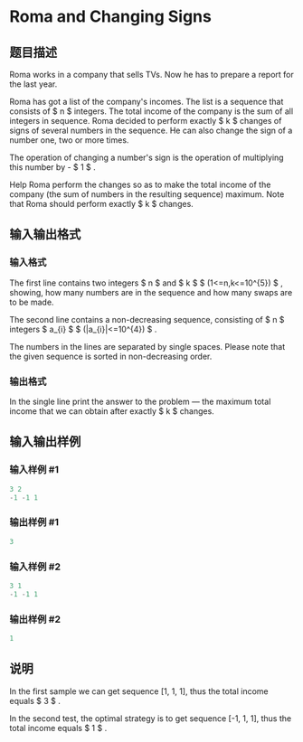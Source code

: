 # Roma and Changing Signs

## 题目描述

Roma works in a company that sells TVs. Now he has to prepare a report for the last year.

Roma has got a list of the company's incomes. The list is a sequence that consists of $ n $ integers. The total income of the company is the sum of all integers in sequence. Roma decided to perform exactly $ k $ changes of signs of several numbers in the sequence. He can also change the sign of a number one, two or more times.

The operation of changing a number's sign is the operation of multiplying this number by - $ 1 $ .

Help Roma perform the changes so as to make the total income of the company (the sum of numbers in the resulting sequence) maximum. Note that Roma should perform exactly $ k $ changes.

## 输入输出格式

### 输入格式

The first line contains two integers $ n $ and $ k $ $ (1<=n,k<=10^{5}) $ , showing, how many numbers are in the sequence and how many swaps are to be made.

The second line contains a non-decreasing sequence, consisting of $ n $ integers $ a_{i} $ $ (|a_{i}|<=10^{4}) $ .

The numbers in the lines are separated by single spaces. Please note that the given sequence is sorted in non-decreasing order.

### 输出格式

In the single line print the answer to the problem — the maximum total income that we can obtain after exactly $ k $ changes.

## 输入输出样例

### 输入样例 #1

```cpp
3 2
-1 -1 1

```
### 输出样例 #1

```cpp
3

```
### 输入样例 #2

```cpp
3 1
-1 -1 1

```
### 输出样例 #2

```cpp
1

```
## 说明

In the first sample we can get sequence \[1, 1, 1\], thus the total income equals $ 3 $ .

In the second test, the optimal strategy is to get sequence \[-1, 1, 1\], thus the total income equals $ 1 $ .

